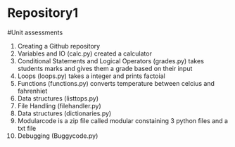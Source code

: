 # Repository1
#Unit assessments
1. Creating a Github repository
2. Variables and IO (calc.py) created a calculator 
3. Conditional Statements and Logical Operators (grades.py) takes students marks and gives them a grade based on their input
4. Loops (loops.py) takes a integer and prints factoial
5. Functions (functions.py) converts temperature between celcius and fahrenhiet
6. Data structures (listtops.py) 
7. File Handling (filehandler.py)
8. Data structures (dictionaries.py)
9. Modularcode is a zip file called modular constaining 3 python files and a txt file
10. Debugging (Buggycode.py)
